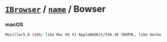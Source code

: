# [`IBrowser`](/api/main/get-browser.md) / [`name`](../name.md) / Bowser

### macOS

```sh
Mozilla/5.0 (iOS; like Mac OS X) AppleWebKit/536.36 (KHTML, like Gecko) not Chrome/27.0.1500.95 Mobile/10B141 Safari/537.36 Bowser/0.2.1
```